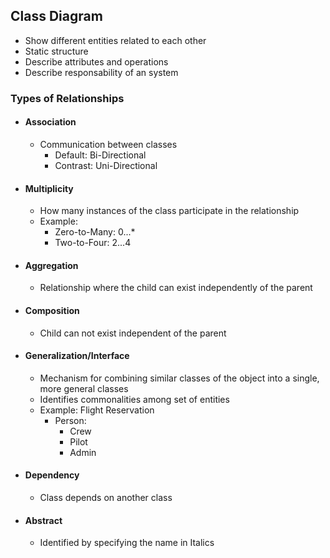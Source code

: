 ## Class Diagram

- Show different entities related to each other 
- Static structure 
- Describe attributes and operations
- Describe responsability of an system

### Types of Relationships

- #### Association
    - Communication between classes
        - Default: Bi-Directional
        - Contrast: Uni-Directional

- #### Multiplicity
    - How many instances of the class participate in the relationship
    - Example:
        - Zero-to-Many: 0...*
        - Two-to-Four: 2...4

- #### Aggregation
    - Relationship where the child can exist independently of the parent

- #### Composition
    - Child can not exist independent of the parent

- #### Generalization/Interface
    - Mechanism for combining similar classes of the object into a single, more general classes
    - Identifies commonalities among set of entities
    - Example: Flight Reservation
        - Person:
            - Crew 
            - Pilot
            - Admin

- #### Dependency
    - Class depends on another class

- #### Abstract
    - Identified by specifying the name in Italics